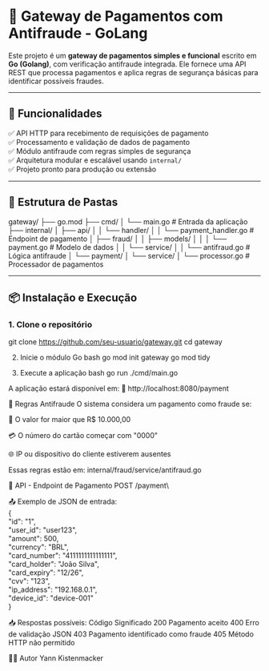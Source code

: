 # 🧾 Gateway de Pagamentos com Antifraude - GoLang

Este projeto é um **gateway de pagamentos simples e funcional** escrito em **Go (Golang)**, com verificação antifraude integrada. Ele fornece uma API REST que processa pagamentos e aplica regras de segurança básicas para identificar possíveis fraudes.

---

## 🚀 Funcionalidades

✅ API HTTP para recebimento de requisições de pagamento  
✅ Processamento e validação de dados de pagamento  
✅ Módulo antifraude com regras simples de segurança  
✅ Arquitetura modular e escalável usando `internal/`  
✅ Projeto pronto para produção ou extensão

---

## 📁 Estrutura de Pastas

gateway/
├── go.mod
├── cmd/
│ └── main.go # Entrada da aplicação
├── internal/
│ ├── api/
│ │ └── handler/
│ │ └── payment_handler.go # Endpoint de pagamento
│ ├── fraud/
│ │ ├── models/
│ │ │ └── payment.go # Modelo de dados
│ │ └── service/
│ │ └── antifraud.go # Lógica antifraude
│ └── payment/
│ └── service/
│ └── processor.go # Processador de pagamentos

---

## 📦 Instalação e Execução

### 1. Clone o repositório


git clone https://github.com/seu-usuario/gateway.git
cd gateway

2. Inicie o módulo Go
bash
go mod init gateway
go mod tidy

3. Execute a aplicação
bash
go run ./cmd/main.go

A aplicação estará disponível em:
📍 http://localhost:8080/payment

🔐 Regras Antifraude
O sistema considera um pagamento como fraude se:

💸 O valor for maior que R$ 10.000,00

💳 O número do cartão começar com "0000"

🌐 IP ou dispositivo do cliente estiverem ausentes

Essas regras estão em:
internal/fraud/service/antifraud.go

📡 API - Endpoint de Pagamento
POST /payment\

📤 Exemplo de JSON de entrada:\
{\
  "id": "1",\
  "user_id": "user123",\
  "amount": 500,\
  "currency": "BRL",\
  "card_number": "4111111111111111",\
  "card_holder": "João Silva",\
  "card_expiry": "12/26",\
  "cvv": "123",\
  "ip_address": "192.168.0.1",\
  "device_id": "device-001"\
}

📥 Respostas possíveis:
Código	Significado
200	Pagamento aceito
400	Erro de validação JSON
403	Pagamento identificado como fraude
405	Método HTTP não permitido


👨‍💻 Autor
Yann Kistenmacker
